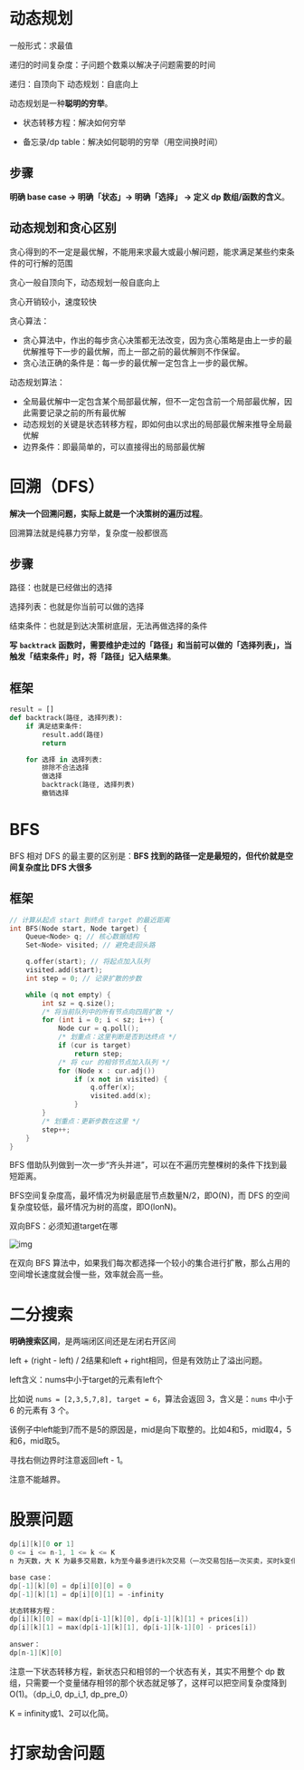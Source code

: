 # 动态规划

一般形式：求最值

递归的时间复杂度：子问题个数乘以解决子问题需要的时间

递归：自顶向下	动态规划：自底向上

动态规划是一种**聪明的穷举**。

+ 状态转移方程：解决如何穷举

+ 备忘录/dp table：解决如何聪明的穷举（用空间换时间）

## 步骤

**明确 base case -> 明确「状态」-> 明确「选择」 -> 定义 dp 数组/函数的含义**。

## 动态规划和贪心区别

贪心得到的不一定是最优解，不能用来求最大或最小解问题，能求满足某些约束条件的可行解的范围

贪心一般自顶向下，动态规划一般自底向上

贪心开销较小，速度较快

贪心算法： 

+ 贪心算法中，作出的每步贪心决策都无法改变，因为贪心策略是由上一步的最优解推导下一步的最优解，而上一部之前的最优解则不作保留。 
+ 贪心法正确的条件是：每一步的最优解一定包含上一步的最优解。 

动态规划算法： 

+ 全局最优解中一定包含某个局部最优解，但不一定包含前一个局部最优解，因此需要记录之前的所有最优解 
+ 动态规划的关键是状态转移方程，即如何由以求出的局部最优解来推导全局最优解 
+ 边界条件：即最简单的，可以直接得出的局部最优解

# 回溯（DFS）

**解决一个回溯问题，实际上就是一个决策树的遍历过程**。

回溯算法就是纯暴力穷举，复杂度一般都很高

## 步骤

路径：也就是已经做出的选择

选择列表：也就是你当前可以做的选择

结束条件：也就是到达决策树底层，无法再做选择的条件

**写** **`backtrack`** **函数时，需要维护走过的「路径」和当前可以做的「选择列表」，当触发「结束条件」时，将「路径」记入结果集**。

## 框架

```python
result = []
def backtrack(路径, 选择列表):
    if 满足结束条件:
        result.add(路径)
        return

    for 选择 in 选择列表:
        排除不合法选择
        做选择
        backtrack(路径, 选择列表)
        撤销选择
```

# BFS

BFS 相对 DFS 的最主要的区别是：**BFS 找到的路径一定是最短的，但代价就是空间复杂度比 DFS 大很多**

## 框架

```C++
// 计算从起点 start 到终点 target 的最近距离
int BFS(Node start, Node target) {
    Queue<Node> q; // 核心数据结构
    Set<Node> visited; // 避免走回头路

    q.offer(start); // 将起点加入队列
    visited.add(start);
    int step = 0; // 记录扩散的步数

    while (q not empty) {
        int sz = q.size();
        /* 将当前队列中的所有节点向四周扩散 */
        for (int i = 0; i < sz; i++) {
            Node cur = q.poll();
            /* 划重点：这里判断是否到达终点 */
            if (cur is target)
                return step;
            /* 将 cur 的相邻节点加入队列 */
            for (Node x : cur.adj())
                if (x not in visited) {
                    q.offer(x);
                    visited.add(x);
                }
        }
        /* 划重点：更新步数在这里 */
        step++;
    }
}
```

BFS 借助队列做到一次一步“齐头并进”，可以在不遍历完整棵树的条件下找到最短距离。

BFS空间复杂度高，最坏情况为树最底层节点数量N/2，即O(N)，而 DFS 的空间复杂度较低，最坏情况为树的高度，即O(lonN)。

双向BFS：必须知道target在哪

![img](https://gblobscdn.gitbook.com/assets%2F-MNvWgO3xPDngyns_iic%2Fsync%2F946f50b8251df56bfaa1d60a133affd736e4ebb3.jpeg?alt=media)

在双向 BFS 算法中，如果我们每次都选择一个较小的集合进行扩散，那么占用的空间增长速度就会慢一些，效率就会高一些。

# 二分搜索

**明确搜索区间**，是两端闭区间还是左闭右开区间

left + (right - left) / 2结果和left + right相同，但是有效防止了溢出问题。

left含义：nums中小于target的元素有left个

比如说 `nums = [2,3,5,7,8], target = 6`，算法会返回 3，含义是：`nums` 中小于 6 的元素有 3 个。

该例子中left能到7而不是5的原因是，mid是向下取整的。比如4和5，mid取4，5和6，mid取5。

寻找右侧边界时注意返回left - 1。

注意不能越界。

# 股票问题

```c++
dp[i][k][0 or 1]
0 <= i <= n-1, 1 <= k <= K
n 为天数，大 K 为最多交易数，k为至今最多进行k次交易（一次交易包括一次买卖，买时k变化，卖时k不变（因为买时已经变化过了））

base case：
dp[-1][k][0] = dp[i][0][0] = 0
dp[-1][k][1] = dp[i][0][1] = -infinity

状态转移方程：
dp[i][k][0] = max(dp[i-1][k][0], dp[i-1][k][1] + prices[i])
dp[i][k][1] = max(dp[i-1][k][1], dp[i-1][k-1][0] - prices[i])
    
answer：
dp[n-1][K][0]
```



注意一下状态转移方程，新状态只和相邻的一个状态有关，其实不用整个 dp 数组，只需要一个变量储存相邻的那个状态就足够了，这样可以把空间复杂度降到 O(1)。（dp_i_0, dp_i_1, dp_pre_0）

 K = infinity或1、2可以化简。



# 打家劫舍问题

